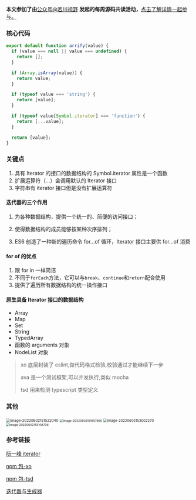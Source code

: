 **本文参加了由**[公众号@若川视野](https://lxchuan12.gitee.io) **发起的每周源码共读活动，**[点击了解详情一起参与。](https://juejin.cn/post/7079706017579139102)

### 核心代码

```javascript
export default function arrify(value) {
  if (value === null || value === undefined) {
    return [];
  }

  if (Array.isArray(value)) {
    return value;
  }

  if (typeof value === 'string') {
    return [value];
  }

  if (typeof value[Symbol.iterator] === 'function') {
    return [...value];
  }

  return [value];
}
```

### 关键点

1. 具有 Iterator 的接口的数据结构的 Symbol.iterator 属性是一个函数
2. 扩展运算符（...）会调用默认的 Iterator 接口
3. 字符串有 iterator 接口但是没有扩展运算符

#### 迭代器的三个作用

1. 为各种数据结构，提供一个统一的、简便的访问接口；

2. 使得数据结构的成员能够按某种次序排列；

3. ES6 创造了一种新的遍历命令 for...of 循环，Iterator 接口主要供 for...of 消费

#### for of 的优点

1. 跟 for in 一样简洁
2. 不同于`forEach`方法，它可以与`break`、`continue`和`return`配合使用
3. 提供了遍历所有数据结构的统一操作接口

#### 原生具备 Iterator 接口的数据结构

- Array
- Map
- Set
- String
- TypedArray
- 函数的 arguments 对象
- NodeList 对象

> xo 底层封装了 eslint,做代码格式检验,校验通过才能继续下一步
>
> ava 是一个测试框架,可以并发执行,类似 mocha
>
> tsd 用来检测 typescript 类型定义

### 其他

<img src="http://image.zhuyuanzheng.top/image-20220602151522040.png" alt="image-20220602151522040" style="zoom:70%;" />

<img src="https://zhuyuanzheng1.top/image-20220602151657665.png" alt="image-20220602151657665" style="zoom:57%;" />

<img src="http://image.zhuyuanzheng.top/image-20220602153002270.png" alt="image-20220602153002270" style="zoom:67%;" />

<img src="http://image.zhuyuanzheng.top/image-20220602153108708.png" alt="image-20220602153108708" style="zoom:57%;" />

### 参考链接

[阮一峰 iterator](https://es6.ruanyifeng.com/#docs/iterator)

[npm 包-xo](https://www.npmjs.com/package/xo)

[npm 包-tsd](https://www.npmjs.com/package/tsd)

[迭代器与生成器](https://developer.mozilla.org/zh-CN/docs/Web/JavaScript/Guide/Iterators_and_Generators#%E7%94%9F%E6%88%90%E5%99%A8%E5%87%BD%E6%95%B0)
